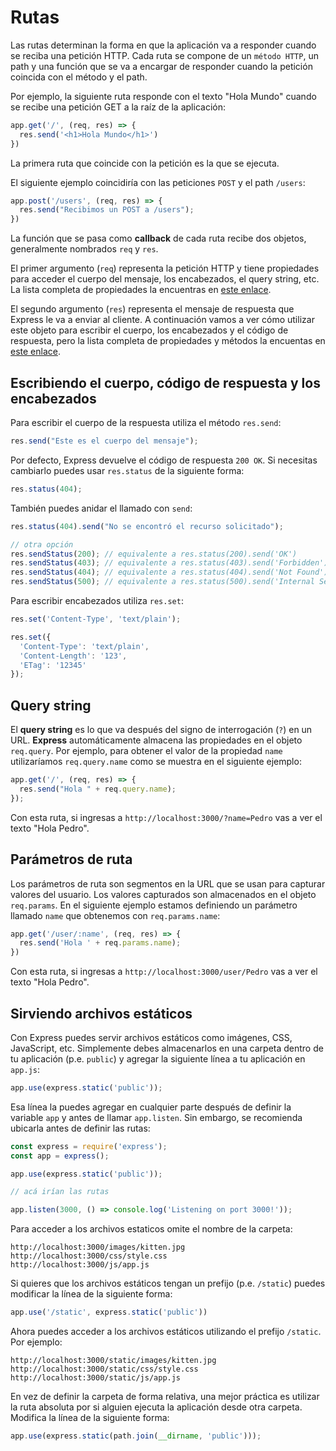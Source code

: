 # Rutas

Las rutas determinan la forma en que la aplicación va a responder cuando se reciba una petición HTTP. Cada ruta se compone de un `método HTTP`, un path y una función que se va a encargar de responder cuando la petición coincida con el método y el path.

Por ejemplo, la siguiente ruta responde con el texto "Hola Mundo" cuando se recibe una petición GET a la raíz de la aplicación:

```javascript
app.get('/', (req, res) => {
  res.send('<h1>Hola Mundo</h1>')
})
```

La primera ruta que coincide con la petición es la que se ejecuta.

El siguiente ejemplo coincidiría con las peticiones `POST` y el path `/users`:

```javascript
app.post('/users', (req, res) => {
  res.send("Recibimos un POST a /users");
})
```

La función que se pasa como **callback** de cada ruta recibe dos objetos, generalmente nombrados `req` y `res`.

El primer argumento \(`req`\) representa la petición HTTP y tiene propiedades para acceder el cuerpo del mensaje, los encabezados, el query string, etc. La lista completa de propiedades la encuentras en [este enlace](https://expressjs.com/en/4x/api.html#req).

El segundo argumento \(`res`\) representa el mensaje de respuesta que Express le va a enviar al cliente. A continuación vamos a ver cómo utilizar este objeto para escribir el cuerpo, los encabezados y el código de respuesta, pero la lista completa de propiedades y métodos la encuentas en [este enlace](https://expressjs.com/en/4x/api.html#res).

## Escribiendo el cuerpo, código de respuesta y los encabezados

Para escribir el cuerpo de la respuesta utiliza el método `res.send`:

```javascript
res.send("Este es el cuerpo del mensaje");
```

Por defecto, Express devuelve el código de respuesta `200 OK`. Si necesitas cambiarlo puedes usar `res.status` de la siguiente forma:

```javascript
res.status(404);
```

También puedes anidar el llamado con `send`:

```javascript
res.status(404).send("No se encontró el recurso solicitado");

// otra opción
res.sendStatus(200); // equivalente a res.status(200).send('OK')
res.sendStatus(403); // equivalente a res.status(403).send('Forbidden')
res.sendStatus(404); // equivalente a res.status(404).send('Not Found')
res.sendStatus(500); // equivalente a res.status(500).send('Internal Server Error')
```

Para escribir encabezados utiliza `res.set`:

```javascript
res.set('Content-Type', 'text/plain');

res.set({
  'Content-Type': 'text/plain',
  'Content-Length': '123',
  'ETag': '12345'
});
```

## Query string

El **query string** es lo que va después del signo de interrogación \(`?`\) en un URL. **Express** automáticamente almacena las propiedades en el objeto `req.query`. Por ejemplo, para obtener el valor de la propiedad `name` utilizaríamos `req.query.name` como se muestra en el siguiente ejemplo:

```javascript
app.get('/', (req, res) => {
  res.send("Hola " + req.query.name);
});
```

Con esta ruta, si ingresas a `http://localhost:3000/?name=Pedro` vas a ver el texto "Hola Pedro".

## Parámetros de ruta

Los parámetros de ruta son segmentos en la URL que se usan para capturar valores del usuario. Los valores capturados son almacenados en el objeto `req.params`. En el siguiente ejemplo estamos definiendo un parámetro llamado `name` que obtenemos con `req.params.name`:

```javascript
app.get('/user/:name', (req, res) => {
  res.send('Hola ' + req.params.name);
})
```

Con esta ruta, si ingresas a `http://localhost:3000/user/Pedro` vas a ver el texto "Hola Pedro".

## Sirviendo archivos estáticos

Con Express puedes servir archivos estáticos como imágenes, CSS, JavaScript, etc. Simplemente debes almacenarlos en una carpeta dentro de tu aplicación \(p.e. `public`\) y agregar la siguiente línea a tu aplicación en `app.js`:

```javascript
app.use(express.static('public'));
```

Esa línea la puedes agregar en cualquier parte después de definir la variable `app` y antes de llamar `app.listen`. Sin embargo, se recomienda ubicarla antes de definir las rutas:

```javascript
const express = require('express');
const app = express();

app.use(express.static('public'));

// acá irían las rutas

app.listen(3000, () => console.log('Listening on port 3000!'));
```

Para acceder a los archivos estaticos omite el nombre de la carpeta:

```text
http://localhost:3000/images/kitten.jpg
http://localhost:3000/css/style.css
http://localhost:3000/js/app.js
```

Si quieres que los archivos estáticos tengan un prefijo \(p.e. `/static`\) puedes modificar la línea de la siguiente forma:

```javascript
app.use('/static', express.static('public'))
```

Ahora puedes acceder a los archivos estáticos utilizando el prefijo `/static`. Por ejemplo:

```text
http://localhost:3000/static/images/kitten.jpg
http://localhost:3000/static/css/style.css
http://localhost:3000/static/js/app.js
```

En vez de definir la carpeta de forma relativa, una mejor práctica es utilizar la ruta absoluta por si alguien ejecuta la aplicación desde otra carpeta. Modifica la línea de la siguiente forma:

```javascript
app.use(express.static(path.join(__dirname, 'public')));
```
